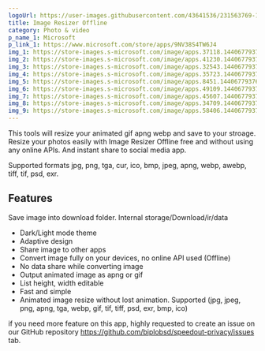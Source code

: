 ```yaml
---
logoUrl: https://user-images.githubusercontent.com/43641536/231563769-1add7468-8794-4ffe-a8f1-417508d03c7c.png
title: Image Resizer Offline
category: Photo & video
p_name_1: Microsoft
p_link_1: https://www.microsoft.com/store/apps/9NV38S4TW6J4
img_1: https://store-images.s-microsoft.com/image/apps.37118.14406779376951763.e0d67b06-ed0d-4d66-94fd-9a4cfade378d.05b3da44-137d-4fcd-b6c4-b3b82850347a
img_2: https://store-images.s-microsoft.com/image/apps.41230.14406779376951763.e0d67b06-ed0d-4d66-94fd-9a4cfade378d.d1f445f7-8356-4f0a-b4d8-bf73cb31d590
img_3: https://store-images.s-microsoft.com/image/apps.32543.14406779376951763.e0d67b06-ed0d-4d66-94fd-9a4cfade378d.d2b6d7fb-6d05-4e2e-9a27-c0b8831d6d09
img_4: https://store-images.s-microsoft.com/image/apps.35723.14406779376951763.e0d67b06-ed0d-4d66-94fd-9a4cfade378d.c70fb606-d1f2-4a18-a0d3-2c74e018b6a3
img_5: https://store-images.s-microsoft.com/image/apps.8451.14406779376951763.e0d67b06-ed0d-4d66-94fd-9a4cfade378d.82e8496c-335b-40ed-8ed2-1b34357ef8ca
img_6: https://store-images.s-microsoft.com/image/apps.49109.14406779376951763.e0d67b06-ed0d-4d66-94fd-9a4cfade378d.b66d41fe-d7a5-42d2-8a71-470b7f50b693
img_7: https://store-images.s-microsoft.com/image/apps.45607.14406779376951763.e0d67b06-ed0d-4d66-94fd-9a4cfade378d.d6aa8ce5-9b10-4806-a60f-b0f3038f3bf6
img_8: https://store-images.s-microsoft.com/image/apps.34709.14406779376951763.e0d67b06-ed0d-4d66-94fd-9a4cfade378d.0bebbe3d-9d54-49c7-8731-6feedd478ae5
img_9: https://store-images.s-microsoft.com/image/apps.58406.14406779376951763.e0d67b06-ed0d-4d66-94fd-9a4cfade378d.61716559-7a49-4983-b5f1-1b6e0c0ebc8b
---
```


This tools will resize your animated gif apng webp and save to your stroage.
Resize your photos easily with Image Resizer Offline free and without using any online APIs. And instant share to social media app.

Supported formats jpg, png, tga, cur, ico, bmp, jpeg, apng, webp, awebp, tiff, tif, psd, exr.

## Features

Save image into download folder. Internal storage/Download/ir/data

- Dark/Light mode theme
- Adaptive design
- Share image to other apps
- Convert image fully on your devices, no online API used (Offline)
- No data share while converting image
- Output animated image as apng or gif
- List height, width editable
- Fast and simple
- Animated image resize without lost animation. Supported (jpg, jpeg, png, apng, tga, webp, gif, tif, tiff, psd, exr, bmp, ico)

if you need more feature on this app, highly requested to create an issue on our GitHub repository https://github.com/biplobsd/speedout-privacy/issues tab.
